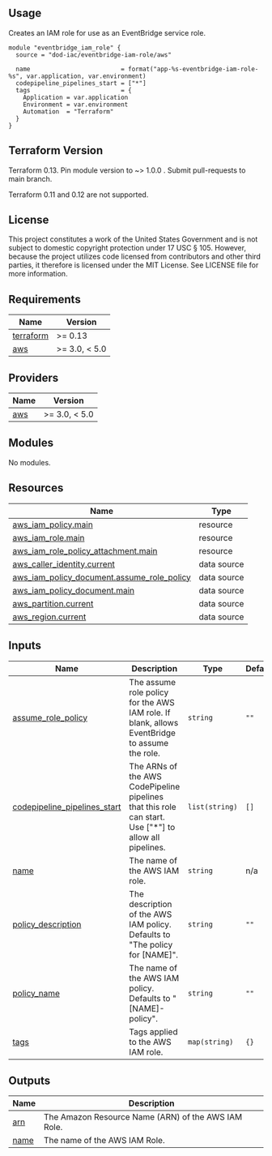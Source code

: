 <!-- BEGINNING OF PRE-COMMIT-TERRAFORM DOCS HOOK -->
## Usage

Creates an IAM role for use as an EventBridge service role.

```hcl
module "eventbridge_iam_role" {
  source = "dod-iac/eventbridge-iam-role/aws"

  name                         = format("app-%s-eventbridge-iam-role-%s", var.application, var.environment)
  codepipeline_pipelines_start = ["*"]
  tags                         = {
    Application = var.application
    Environment = var.environment
    Automation  = "Terraform"
  }
}
```

## Terraform Version

Terraform 0.13. Pin module version to ~> 1.0.0 . Submit pull-requests to main branch.

Terraform 0.11 and 0.12 are not supported.

## License

This project constitutes a work of the United States Government and is not subject to domestic copyright protection under 17 USC § 105.  However, because the project utilizes code licensed from contributors and other third parties, it therefore is licensed under the MIT License.  See LICENSE file for more information.

## Requirements

| Name | Version |
|------|---------|
| <a name="requirement_terraform"></a> [terraform](#requirement\_terraform) | >= 0.13 |
| <a name="requirement_aws"></a> [aws](#requirement\_aws) | >= 3.0, < 5.0 |

## Providers

| Name | Version |
|------|---------|
| <a name="provider_aws"></a> [aws](#provider\_aws) | >= 3.0, < 5.0 |

## Modules

No modules.

## Resources

| Name | Type |
|------|------|
| [aws_iam_policy.main](https://registry.terraform.io/providers/hashicorp/aws/latest/docs/resources/iam_policy) | resource |
| [aws_iam_role.main](https://registry.terraform.io/providers/hashicorp/aws/latest/docs/resources/iam_role) | resource |
| [aws_iam_role_policy_attachment.main](https://registry.terraform.io/providers/hashicorp/aws/latest/docs/resources/iam_role_policy_attachment) | resource |
| [aws_caller_identity.current](https://registry.terraform.io/providers/hashicorp/aws/latest/docs/data-sources/caller_identity) | data source |
| [aws_iam_policy_document.assume_role_policy](https://registry.terraform.io/providers/hashicorp/aws/latest/docs/data-sources/iam_policy_document) | data source |
| [aws_iam_policy_document.main](https://registry.terraform.io/providers/hashicorp/aws/latest/docs/data-sources/iam_policy_document) | data source |
| [aws_partition.current](https://registry.terraform.io/providers/hashicorp/aws/latest/docs/data-sources/partition) | data source |
| [aws_region.current](https://registry.terraform.io/providers/hashicorp/aws/latest/docs/data-sources/region) | data source |

## Inputs

| Name | Description | Type | Default | Required |
|------|-------------|------|---------|:--------:|
| <a name="input_assume_role_policy"></a> [assume\_role\_policy](#input\_assume\_role\_policy) | The assume role policy for the AWS IAM role.  If blank, allows EventBridge to assume the role. | `string` | `""` | no |
| <a name="input_codepipeline_pipelines_start"></a> [codepipeline\_pipelines\_start](#input\_codepipeline\_pipelines\_start) | The ARNs of the AWS CodePipeline pipelines that this role can start.  Use ["*"] to allow all pipelines. | `list(string)` | `[]` | no |
| <a name="input_name"></a> [name](#input\_name) | The name of the AWS IAM role. | `string` | n/a | yes |
| <a name="input_policy_description"></a> [policy\_description](#input\_policy\_description) | The description of the AWS IAM policy. Defaults to "The policy for [NAME]". | `string` | `""` | no |
| <a name="input_policy_name"></a> [policy\_name](#input\_policy\_name) | The name of the AWS IAM policy.  Defaults to "[NAME]-policy". | `string` | `""` | no |
| <a name="input_tags"></a> [tags](#input\_tags) | Tags applied to the AWS IAM role. | `map(string)` | `{}` | no |

## Outputs

| Name | Description |
|------|-------------|
| <a name="output_arn"></a> [arn](#output\_arn) | The Amazon Resource Name (ARN) of the AWS IAM Role. |
| <a name="output_name"></a> [name](#output\_name) | The name of the AWS IAM Role. |
<!-- END OF PRE-COMMIT-TERRAFORM DOCS HOOK -->
